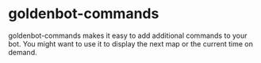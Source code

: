 goldenbot-commands
==================

goldenbot-commands makes it easy to add additional commands to your bot. You might want to use it to display the next map or the current time on demand.
